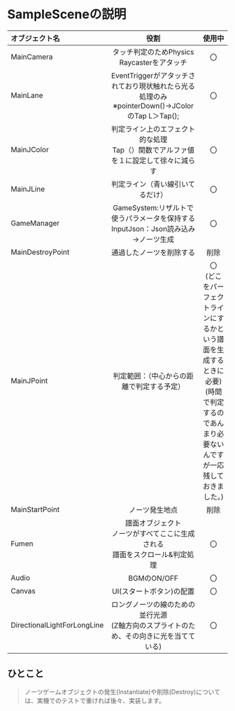 # SampleSceneの説明

|オブジェクト名|役割|使用中|
|:--|:--:|:--:|
|MainCamera|タッチ判定のためPhysics　Raycasterをアタッチ|〇|
|MainLane|EventTriggerがアタッチされており現状触れたら光る処理のみ<br>※pointerDown()→JColorのTap L＞Tap();|〇|
|MainJColor|判定ライン上のエフェクト的な処理<br>Tap（）関数でアルファ値を１に設定して徐々に減らす|〇|
|MainJLine|判定ライン（青い線引いてるだけ）|〇|
|GameManager|GameSystem:リザルトで使うパラメータを保持する<br>InputJson：Json読み込み→ノーツ生成|〇|
|MainDestroyPoint|通過したノーツを削除する|削除|
|MainJPoint|判定範囲：（中心からの距離で判定する予定）|〇<br>(どこをパーフェクトラインにするかという譜面を生成するときに必要)<br>(時間で判定するのであんまり必要ないんですが一応残しておきました。)|
|MainStartPoint|ノーツ発生地点|削除|
|Fumen|譜面オブジェクト<br>ノーツがすべてここに生成される<br>譜面をスクロール&判定処理|〇|
|Audio|BGMのON/OFF|〇|
|Canvas|UI(スタートボタン)の配置|〇|
|DirectionalLightForLongLine|ロングノーツの線のための並行光源<br>(Z軸方向のスプライトのため、その向きに光を当てている)|〇|

## ひとこと
> ノーツゲームオブジェクトの発生(Instantiate)や削除(Destroy)については、実機でのテストで重ければ後々、実装します。